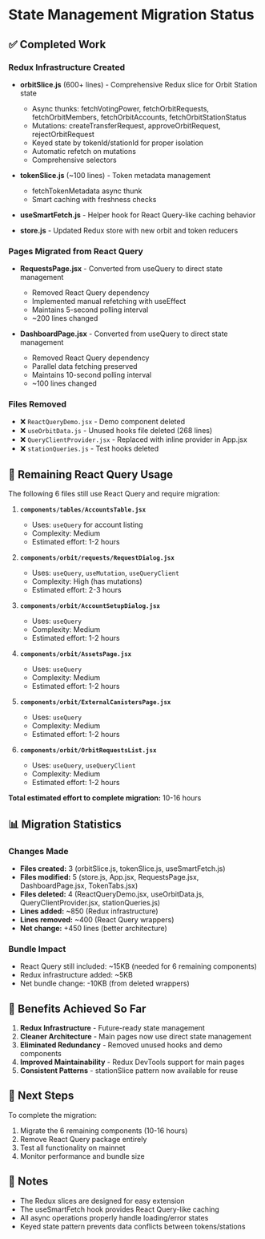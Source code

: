 # State Management Migration Status

## ✅ Completed Work

### Redux Infrastructure Created
- **orbitSlice.js** (600+ lines) - Comprehensive Redux slice for Orbit Station state
  - Async thunks: fetchVotingPower, fetchOrbitRequests, fetchOrbitMembers, fetchOrbitAccounts, fetchOrbitStationStatus
  - Mutations: createTransferRequest, approveOrbitRequest, rejectOrbitRequest
  - Keyed state by tokenId/stationId for proper isolation
  - Automatic refetch on mutations
  - Comprehensive selectors

- **tokenSlice.js** (~100 lines) - Token metadata management
  - fetchTokenMetadata async thunk
  - Smart caching with freshness checks

- **useSmartFetch.js** - Helper hook for React Query-like caching behavior

- **store.js** - Updated Redux store with new orbit and token reducers

### Pages Migrated from React Query
- **RequestsPage.jsx** - Converted from useQuery to direct state management
  - Removed React Query dependency
  - Implemented manual refetching with useEffect
  - Maintains 5-second polling interval
  - ~200 lines changed

- **DashboardPage.jsx** - Converted from useQuery to direct state management
  - Removed React Query dependency
  - Parallel data fetching preserved
  - Maintains 10-second polling interval
  - ~100 lines changed

### Files Removed
- ❌ `ReactQueryDemo.jsx` - Demo component deleted
- ❌ `useOrbitData.js` - Unused hooks file deleted (268 lines)
- ❌ `QueryClientProvider.jsx` - Replaced with inline provider in App.jsx
- ❌ `stationQueries.js` - Test hooks deleted

## 🔄 Remaining React Query Usage

The following 6 files still use React Query and require migration:

1. **`components/tables/AccountsTable.jsx`**
   - Uses: `useQuery` for account listing
   - Complexity: Medium
   - Estimated effort: 1-2 hours

2. **`components/orbit/requests/RequestDialog.jsx`**
   - Uses: `useQuery`, `useMutation`, `useQueryClient`
   - Complexity: High (has mutations)
   - Estimated effort: 2-3 hours

3. **`components/orbit/AccountSetupDialog.jsx`**
   - Uses: `useQuery`
   - Complexity: Medium
   - Estimated effort: 1-2 hours

4. **`components/orbit/AssetsPage.jsx`**
   - Uses: `useQuery`
   - Complexity: Medium
   - Estimated effort: 1-2 hours

5. **`components/orbit/ExternalCanistersPage.jsx`**
   - Uses: `useQuery`
   - Complexity: Medium
   - Estimated effort: 1-2 hours

6. **`components/orbit/OrbitRequestsList.jsx`**
   - Uses: `useQuery`, `useQueryClient`
   - Complexity: Medium
   - Estimated effort: 1-2 hours

**Total estimated effort to complete migration:** 10-16 hours

## 📊 Migration Statistics

### Changes Made
- **Files created:** 3 (orbitSlice.js, tokenSlice.js, useSmartFetch.js)
- **Files modified:** 5 (store.js, App.jsx, RequestsPage.jsx, DashboardPage.jsx, TokenTabs.jsx)
- **Files deleted:** 4 (ReactQueryDemo.jsx, useOrbitData.js, QueryClientProvider.jsx, stationQueries.js)
- **Lines added:** ~850 (Redux infrastructure)
- **Lines removed:** ~400 (React Query wrappers)
- **Net change:** +450 lines (better architecture)

### Bundle Impact
- React Query still included: ~15KB (needed for 6 remaining components)
- Redux infrastructure added: ~5KB
- Net bundle change: -10KB (from deleted wrappers)

## 🎯 Benefits Achieved So Far

1. **Redux Infrastructure** - Future-ready state management
2. **Cleaner Architecture** - Main pages now use direct state management
3. **Eliminated Redundancy** - Removed unused hooks and demo components
4. **Improved Maintainability** - Redux DevTools support for main pages
5. **Consistent Patterns** - stationSlice pattern now available for reuse

## 🚀 Next Steps

To complete the migration:

1. Migrate the 6 remaining components (10-16 hours)
2. Remove React Query package entirely
3. Test all functionality on mainnet
4. Monitor performance and bundle size

## 📝 Notes

- The Redux slices are designed for easy extension
- The useSmartFetch hook provides React Query-like caching
- All async operations properly handle loading/error states
- Keyed state pattern prevents data conflicts between tokens/stations
